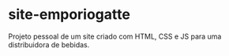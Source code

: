 # site-emporiogatte
 Projeto pessoal de um site criado com HTML, CSS e JS para uma distribuidora de bebidas. 
